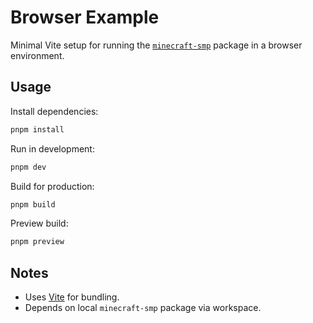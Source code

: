 # Browser Example

Minimal Vite setup for running the [`minecraft-smp`](https://www.npmjs.com/package/minecraft-smp) package in a browser environment.

## Usage

Install dependencies:

```sh
pnpm install
```

Run in development:

```sh
pnpm dev
```

Build for production:

```sh
pnpm build
```

Preview build:

```sh
pnpm preview
```

## Notes

- Uses [Vite](https://vitejs.dev/) for bundling.
- Depends on local `minecraft-smp` package via workspace.
